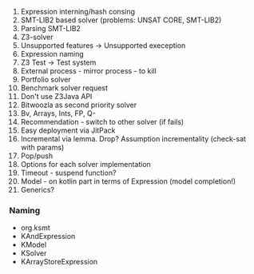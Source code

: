 1. Expression interning/hash consing
2. SMT-LIB2 based solver (problems: UNSAT CORE, SMT-LIB2)
3. Parsing SMT-LIB2
4. Z3-solver
5. Unsupported features -> Unsupported exeception
6. Expression naming
7. Z3 Test -> Test system
8. External process - mirror process - to kill
9. Portfolio solver
10. Benchmark solver request
11. Don't use Z3Java API
12. Bitwoozla as second priority solver
13. Bv, Arrays, Ints, FP, Q-
14. Recommendation - switch to other solver (if fails)
15. Easy deployment via JitPack
16. Incremental via lemma. Drop? Assumption incrementality (check-sat with params)
17. Pop/push
18. Options for each solver implementation
19. Timeout - suspend function?
20. Model - on kotlin part in terms of Expression (model completion!)
21. Generics?

### Naming
- org.ksmt
- KAndExpression
- KModel
- KSolver
- KArrayStoreExpression
